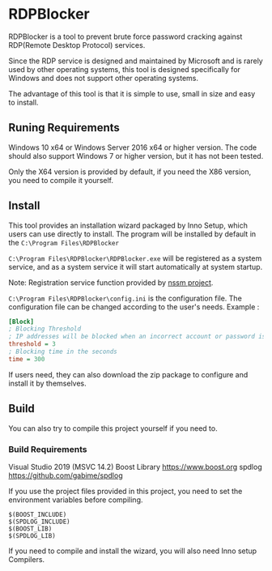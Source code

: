 # RDPBlocker

RDPBlocker is a tool to prevent brute force password cracking against RDP(Remote Desktop Protocol) services.

Since the RDP service is designed and maintained by Microsoft and is rarely used by other operating systems, this tool is designed specifically for Windows and does not support other operating systems.

The advantage of this tool is that it is simple to use, small in size and easy to install.

## Runing Requirements
Windows 10 x64 or Windows Server 2016 x64 or higher version.
The code should also support Windows 7 or higher version, but it has not been tested.

Only the X64 version is provided by default, if you need the X86 version, you need to compile it yourself.

## Install
This tool provides an installation wizard packaged by Inno Setup, which users can use directly to install.
The program will be installed by default in the ```C:\Program Files\RDPBlocker```

```C:\Program Files\RDPBlocker\RDPBlocker.exe``` will be registered as a system service, and as a system service it will start automatically at system startup.

Note: Registration service function provided by [nssm project](https://nssm.cc/).

```C:\Program Files\RDPBlocker\config.ini```  is the configuration file.
The configuration file can be changed according to the user's needs.
Example :

```ini
[Block]
; Blocking Threshold
; IP addresses will be blocked when an incorrect account or password is entered within a specified period of time greater than a threshold value.
threshold = 3
; Blocking time in the seconds
time = 300
```

If users need, they can also download the zip package to configure and install it by themselves.

## Build
You can also try to compile this project yourself if you need to.

### Build Requirements
Visual Studio 2019 (MSVC 14.2)
Boost Library https://www.boost.org
spdlog https://github.com/gabime/spdlog

If you use the project files provided in this project, you need to set the environment variables before compiling.
```
$(BOOST_INCLUDE)
$(SPDLOG_INCLUDE)
$(BOOST_LIB)
$(SPDLOG_LIB)
```

If you need to compile and install the wizard, you will also need Inno setup Compilers.
